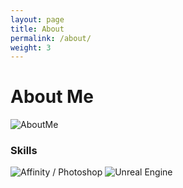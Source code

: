 ```yaml
---
layout: page
title: About
permalink: /about/
weight: 3
---
```


# **About Me**

![AboutMe](https://cdn.discordapp.com/attachments/959186212046909551/962420105139060756/AboutMe2.png "About Me")

### Skills

![Affinity / Photoshop](https://cdn.discordapp.com/attachments/959186212046909551/962412891624067132/PSAF_SkillShowcase.png "Affinity / Photoshop")
![Unreal Engine](https://cdn.discordapp.com/attachments/959186212046909551/962413534262730782/UE_SkillShowcase.png "Unreal Engine")
